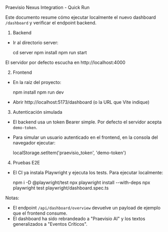 Praevisio Nexus Integration - Quick Run

Este documento resume cómo ejecutar localmente el nuevo dashboard `/dashboard` y verificar el endpoint backend.

1) Backend

- Ir al directorio server:

  cd server
  npm install
  npm run start

El servidor por defecto escucha en http://localhost:4000

2) Frontend

- En la raíz del proyecto:

  npm install
  npm run dev

- Abrir http://localhost:5173/dashboard (o la URL que Vite indique)

3) Autenticación simulada

- El backend usa un token Bearer simple. Por defecto el servidor acepta `demo-token`.
- Para simular un usuario autenticado en el frontend, en la consola del navegador ejecutar:

  localStorage.setItem('praevisio_token', 'demo-token')

4) Pruebas E2E

- El CI ya instala Playwright y ejecuta los tests. Para ejecutar localmente:

  npm i -D @playwright/test
  npx playwright install --with-deps
  npx playwright test playwright/dashboard.spec.ts

Notas:
- El endpoint `/api/dashboard/overview` devuelve un payload de ejemplo que el frontend consume.
- El dashboard ha sido rebrandeado a "Praevisio AI" y los textos generalizados a "Eventos Críticos".
